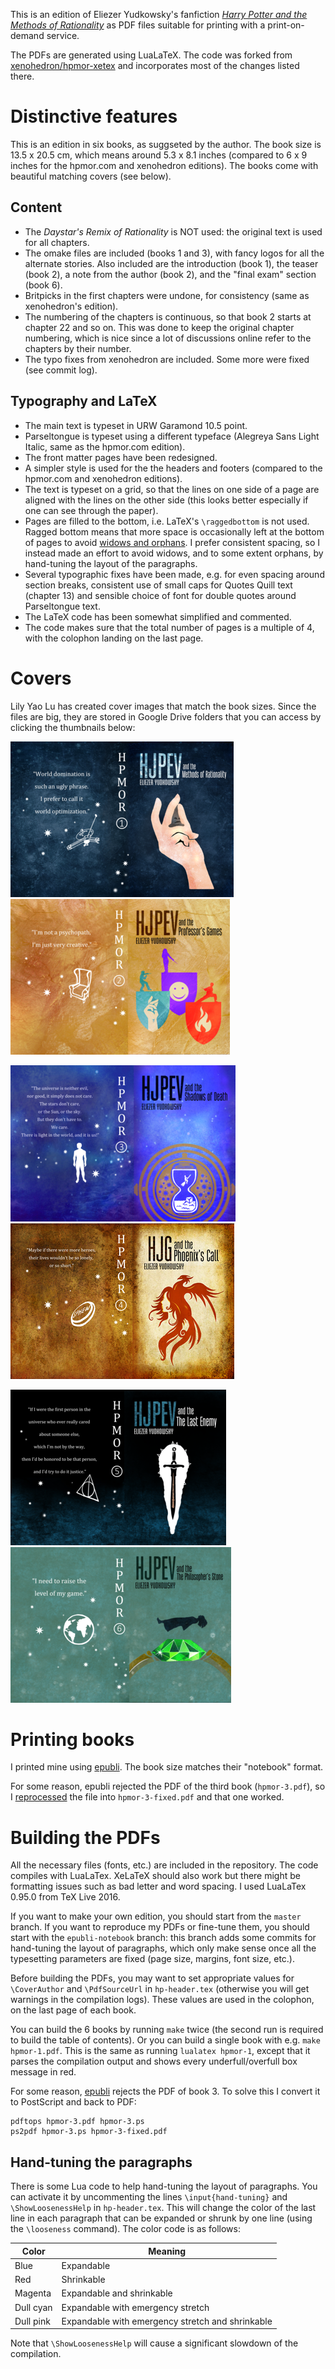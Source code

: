 This is an edition of Eliezer Yudkowsky's fanfiction [_Harry Potter and the Methods of Rationality_](http://www.hpmor.com) as PDF files suitable for printing with a print-on-demand service.

The PDFs are generated using LuaLaTeX. The code was forked from [xenohedron/hpmor-xetex](https://github.com/xenohedron/hpmor-xetex) and incorporates most of the changes listed there.

# Distinctive features
This is an edition in six books, as suggseted by the author. The book size is 13.5 x 20.5 cm, which means around 5.3 x 8.1 inches (compared to 6 x 9 inches for the hpmor.com and xenohedron editions). The books come with beautiful matching covers (see below).

## Content
* The _Daystar's Remix of Rationality_ is NOT used: the original text is used for all chapters.
* The omake files are included (books 1 and 3), with fancy logos for all the alternate stories. Also included are the introduction (book 1), the teaser (book 2), a note from the author (book 2), and the "final exam" section (book 6).
* Britpicks in the first chapters were undone, for consistency (same as xenohedron's edition).
* The numbering of the chapters is continuous, so that book 2 starts at chapter 22 and so on. This was done to keep the original chapter numbering, which is nice since a lot of discussions online refer to the chapters by their number.
* The typo fixes from xenohedron are included. Some more were fixed (see commit log).

## Typography and LaTeX
* The main text is typeset in URW Garamond 10.5 point.
* Parseltongue is typeset using a different typeface (Alegreya Sans Light Italic, same as the hpmor.com edition).
* The front matter pages have been redesigned.
* A simpler style is used for the the headers and footers (compared to the hpmor.com and xenohedron editions).
* The text is typeset on a grid, so that the lines on one side of a page are aligned with the lines on the other side (this looks better especially if one can see through the paper).
* Pages are filled to the bottom, i.e. LaTeX's `\raggedbottom` is not used. Ragged bottom means that more space is occasionally left at the bottom of pages to avoid [widows and orphans](https://en.wikipedia.org/wiki/Widows_and_orphans). I prefer consistent spacing, so I instead made an effort to avoid widows, and to some extent orphans, by hand-tuning the layout of the paragraphs.
* Several typographic fixes have been made, e.g. for even spacing around section breaks, consistent use of small caps for Quotes Quill text (chapter 13) and sensible choice of font for double quotes around Parseltongue text.
* The LaTeX code has been somewhat simplified and commented.
* The code makes sure that the total number of pages is a multiple of 4, with the colophon landing on the last page.

# Covers
Lily Yao Lu has created cover images that match the book sizes. Since the files are big, they are stored in Google Drive folders that you can access by clicking the thumbnails below:

[![Book1](covers/thumbnail10-Book1.png?raw=true)](https://drive.google.com/drive/folders/0B4xgL7G7xKPJZ0J5WDdfbkR0N0E?resourcekey=0-ROE1CtqAD4Gyi4n20j9R2w&usp=sharing)
[![Book2](covers/thumbnail10-Book2.png?raw=true)](https://drive.google.com/drive/folders/0B4xgL7G7xKPJQVYxR1dBVV9FeTA?resourcekey=0-ojMkihdnNxqx2z8QJc3yNA&usp=sharing)

[![Book3](covers/thumbnail10-Book3.png?raw=true)](https://drive.google.com/drive/folders/0B4xgL7G7xKPJU2dQc1FJR1V4X3M?resourcekey=0-jwacaaFg_vD_a5J85yMXJw&usp=sharing)
[![Book4](covers/thumbnail10-Book4.png?raw=true)](https://drive.google.com/drive/folders/0B4xgL7G7xKPJZnlCNjB4dUxXd0E?resourcekey=0-FjeAMrcB4xl_rWUa2I2uCw&usp=sharing)

[![Book5](covers/thumbnail10-Book5.png?raw=true)](https://drive.google.com/drive/folders/0B4xgL7G7xKPJakN2ODN3N0U5Yzg?resourcekey=0-RMIk_sPLoiTETML7zmCHrQ&usp=sharing)
[![Book6](covers/thumbnail10-Book6.png?raw=true)](https://drive.google.com/drive/folders/0B4xgL7G7xKPJMXdSUzVrN3JiSWc?resourcekey=0-7si7NAsPBe4dWthHQzumVg&usp=sharing)

# Printing books
I printed mine using [epubli](https://www.epubli.de/). The book size matches their "notebook" format. 

For some reason, epubli rejected the PDF of the third book (`hpmor-3.pdf`), so I [reprocessed](#building-the-pdfs) the file into `hpmor-3-fixed.pdf` and that one worked.

# Building the PDFs
All the necessary files (fonts, etc.) are included in the repository. The code compiles with LuaLaTex. XeLaTeX should also work but there might be formatting issues such as bad letter and word spacing. I used LuaLaTex 0.95.0 from TeX Live 2016.

If you want to make your own edition, you should start from the `master` branch. If you want to reproduce my PDFs or fine-tune them, you should start with the `epubli-notebook` branch: this branch adds some commits for hand-tuning the layout of paragraphs, which only make sense once all the typesetting parameters are fixed (page size, margins, font size, etc.).

Before building the PDFs, you may want to set appropriate values for `\CoverAuthor` and `\PdfSourceUrl` in `hp-header.tex` (otherwise you will get warnings in the compilation logs). These values are used in the colophon, on the last page of each book.

You can build the 6 books by running `make` twice (the second run is required to build the table of contents). Or you can build a single book with e.g. `make hpmor-1.pdf`. This is the same as running `lualatex hpmor-1`, except that it parses the compilation output and shows every underfull/overfull box message in red.

For some reason, [epubli](https://www.epubli.de/) rejects the PDF of book 3. To solve this I convert it to PostScript and back to PDF:

```
pdftops hpmor-3.pdf hpmor-3.ps
ps2pdf hpmor-3.ps hpmor-3-fixed.pdf
```

## Hand-tuning the paragraphs
There is some Lua code to help hand-tuning the layout of paragraphs. You can activate it by uncommenting the lines `\input{hand-tuning}` and `\ShowLoosenessHelp` in `hp-header.tex`. This will change the color of the last line in each paragraph that can be expanded or shrunk by one line (using the `\looseness` command). The color code is as follows:

|Color|Meaning|
|-----|-------|
|Blue|Expandable|
|Red|Shrinkable|
|Magenta|Expandable and shrinkable|
|Dull cyan|Expandable with emergency stretch|
|Dull pink|Expandable with emergency stretch and shrinkable|

Note that `\ShowLoosenessHelp` will cause a significant slowdown of the compilation.
